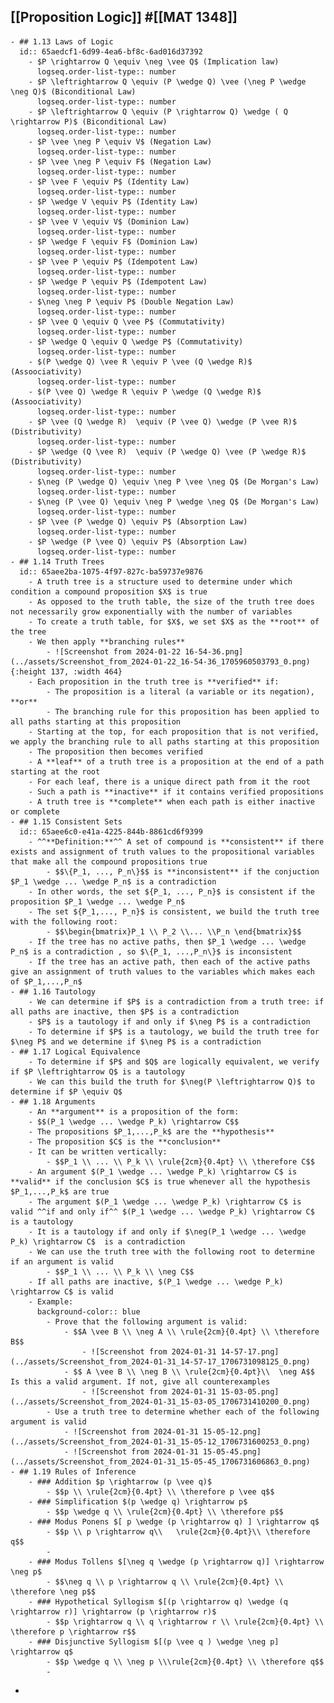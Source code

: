 ## [[Proposition Logic]] #[[MAT 1348]]
	- ## 1.13 Laws of Logic
	  id:: 65aedcf1-6d99-4ea6-bf8c-6ad016d37392
		- $P \rightarrow Q \equiv \neg \vee Q$ (Implication law)
		  logseq.order-list-type:: number
		- $P \leftrightarrow Q \equiv (P \wedge Q) \vee (\neg P \wedge \neg Q)$ (Biconditional Law)
		  logseq.order-list-type:: number
		- $P \leftrightarrow Q \equiv (P \rightarrow Q) \wedge ( Q \rightarrow P)$ (Biconditional Law)
		  logseq.order-list-type:: number
		- $P \vee \neg P \equiv V$ (Negation Law)
		  logseq.order-list-type:: number
		- $P \vee \neg P \equiv F$ (Negation Law)
		  logseq.order-list-type:: number
		- $P \vee F \equiv P$ (Identity Law)
		  logseq.order-list-type:: number
		- $P \wedge V \equiv P$ (Identity Law)
		  logseq.order-list-type:: number
		- $P \vee V \equiv V$ (Dominion Law)
		  logseq.order-list-type:: number
		- $P \wedge F \equiv F$ (Dominion Law)
		  logseq.order-list-type:: number
		- $P \vee P \equiv P$ (Idempotent Law)
		  logseq.order-list-type:: number
		- $P \wedge P \equiv P$ (Idempotent Law)
		  logseq.order-list-type:: number
		- $\neg \neg P \equiv P$ (Double Negation Law)
		  logseq.order-list-type:: number
		- $P \vee Q \equiv Q \vee P$ (Commutativity)
		  logseq.order-list-type:: number
		- $P \wedge Q \equiv Q \wedge P$ (Commutativity)
		  logseq.order-list-type:: number
		- $(P \wedge Q) \vee R \equiv P \vee (Q \wedge R)$ (Assoociativity)
		  logseq.order-list-type:: number
		- $(P \vee Q) \wedge R \equiv P \wedge (Q \wedge R)$ (Assoociativity)
		  logseq.order-list-type:: number
		- $P \vee (Q \wedge R)  \equiv (P \vee Q) \wedge (P \vee R)$ (Distributivity)
		  logseq.order-list-type:: number
		- $P \wedge (Q \vee R)  \equiv (P \wedge Q) \vee (P \wedge R)$ (Distributivity)
		  logseq.order-list-type:: number
		- $\neg (P \wedge Q) \equiv \neg P \vee \neg Q$ (De Morgan's Law)
		  logseq.order-list-type:: number
		- $\neg (P \vee Q) \equiv \neg P \wedge \neg Q$ (De Morgan's Law)
		  logseq.order-list-type:: number
		- $P \vee (P \wedge Q) \equiv P$ (Absorption Law)
		  logseq.order-list-type:: number
		- $P \wedge (P \vee Q) \equiv P$ (Absorption Law)
		  logseq.order-list-type:: number
	- ## 1.14 Truth Trees
	  id:: 65aee2ba-1075-4f97-827c-ba59737e9876
		- A truth tree is a structure used to determine under which condition a compound proposition $X$ is true
		- As opposed to the truth table, the size of the truth tree does not necessarily grow exponentially with the number of variables
		- To create a truth table, for $X$, we set $X$ as the **root** of the tree
		- We then apply **branching rules**
			- ![Screenshot from 2024-01-22 16-54-36.png](../assets/Screenshot_from_2024-01-22_16-54-36_1705960503793_0.png){:height 137, :width 464}
		- Each proposition in the truth tree is **verified** if:
			- The proposition is a literal (a variable or its negation), **or**
			- The branching rule for this proposition has been applied to all paths starting at this proposition
		- Starting at the top, for each proposition that is not verified, we apply the branching rule to all paths starting at this proposition
		- The proposition then becomes verified
		- A **leaf** of a truth tree is a proposition at the end of a path starting at the root
		- For each leaf, there is a unique direct path from it the root
		- Such a path is **inactive** if it contains verified propositions
		- A truth tree is **complete** when each path is either inactive or complete
	- ## 1.15 Consistent Sets
	  id:: 65aee6c0-e41a-4225-844b-8861cd6f9399
		- ^^**Definition:**^^ A set of compound is **consistent** if there exists and assignment of truth values to the propositional variables that make all the compound propositions true
			- $$\{P_1, ..., P_n\}$$ is **inconsistent** if the conjuction $P_1 \wedge ... \wedge P_n$ is a contradiction
		- In other words, the set ${P_1, ..., P_n}$ is consistent if the proposition $P_1 \wedge ... \wedge P_n$
		- The set ${P_1,..., P_n}$ is consistent, we build the truth tree with the following root:
			- $$\begin{bmatrix}P_1 \\ P_2 \\... \\P_n \end{bmatrix}$$
		- If the tree has no active paths, then $P_1 \wedge ... \wedge P_n$ is a contradiction , so $\{P_1, ...,P_n\}$ is inconsistent
		- If the tree has an active path, then each of the active paths give an assignment of truth values to the variables which makes each of $P_1,...,P_n$
	- ## 1.16 Tautology
		- We can determine if $P$ is a contradiction from a truth tree: if all paths are inactive, then $P$ is a contradiction
		- $P$ is a tautology if and only if $\neg P$ is a contradiction
		- To determine if $P$ is a tautology, we build the truth tree for $\neg P$ and we determine if $\neg P$ is a contradiction
	- ## 1.17 Logical Equivalence
		- To determine if $P$ and $Q$ are logically equivalent, we verify if $P \leftrightarrow Q$ is a tautology
		- We can this build the truth for $\neg(P \leftrightarrow Q)$ to determine if $P \equiv Q$
	- ## 1.18 Arguments
		- An **argument** is a proposition of the form:
		- $$(P_1 \wedge ... \wedge P_k) \rightarrow C$$
		- The propositions $P_1,...,P_k$ are the **hypothesis**
		- The proposition $C$ is the **conclusion**
		- It can be written vertically:
			- $$P_1 \\ ... \\ P_k \\ \rule{2cm}{0.4pt} \\ \therefore C$$
		- An argument $(P_1 \wedge ... \wedge P_k) \rightarrow C$ is **valid** if the conclusion $C$ is true whenever all the hypothesis $P_1,...,P_k$ are true
		- The argument $(P_1 \wedge ... \wedge P_k) \rightarrow C$ is valid ^^if and only if^^ $(P_1 \wedge ... \wedge P_k) \rightarrow C$  is a tautology
		- It is a tautology if and only if $\neg(P_1 \wedge ... \wedge P_k) \rightarrow C$  is a contradiction
		- We can use the truth tree with the following root to determine if an argument is valid
			- $$P_1 \\ ... \\ P_k \\ \neg C$$
		- If all paths are inactive, $(P_1 \wedge ... \wedge P_k) \rightarrow C$ is valid
		- Example:
		  background-color:: blue
			- Prove that the following argument is valid:
				- $$A \vee B \\ \neg A \\ \rule{2cm}{0.4pt} \\ \therefore B$$
					- ![Screenshot from 2024-01-31 14-57-17.png](../assets/Screenshot_from_2024-01-31_14-57-17_1706731098125_0.png)
				- $$ A \vee B \\ \neg B \\ \rule{2cm}{0.4pt}\\  \neg A$$ Is this a valid argument. If not, give all counterexamples
					- ![Screenshot from 2024-01-31 15-03-05.png](../assets/Screenshot_from_2024-01-31_15-03-05_1706731410200_0.png)
			- Use a truth tree to determine whether each of the following argument is valid
				- ![Screenshot from 2024-01-31 15-05-12.png](../assets/Screenshot_from_2024-01-31_15-05-12_1706731600253_0.png)
				- ![Screenshot from 2024-01-31 15-05-45.png](../assets/Screenshot_from_2024-01-31_15-05-45_1706731606863_0.png)
	- ## 1.19 Rules of Inference
		- ### Addition $p \rightarrow (p \vee q)$
			- $$p \\ \rule{2cm}{0.4pt} \\ \therefore p \vee q$$
		- ### Simplification $(p \wedge q) \rightarrow p$
			- $$p \wedge q \\ \rule{2cm}{0.4pt} \\ \therefore p$$
		- ### Modus Ponens $[ p \wedge (p \rightarrow q) ] \rightarrow q$
			- $$p \\ p \rightarrow q\\   \rule{2cm}{0.4pt}\\ \therefore q$$
			-
		- ### Modus Tollens $[\neg q \wedge (p \rightarrow q)] \rightarrow \neg p$
			- $$\neg q \\ p \rightarrow q \\ \rule{2cm}{0.4pt} \\ \therefore \neg p$$
		- ### Hypothetical Syllogism $[(p \rightarrow q) \wedge (q \rightarrow r)] \rightarrow (p \rightarrow r)$
			- $$p \rightarrow q \\ q \rightarrow r \\ \rule{2cm}{0.4pt} \\ \therefore p \rightarrow r$$
		- ### Disjunctive Syllogism $[(p \vee q ) \wedge \neg p] \rightarrow q$
			- $$p \wedge q \\ \neg p \\\rule{2cm}{0.4pt} \\ \therefore q$$
			-
-